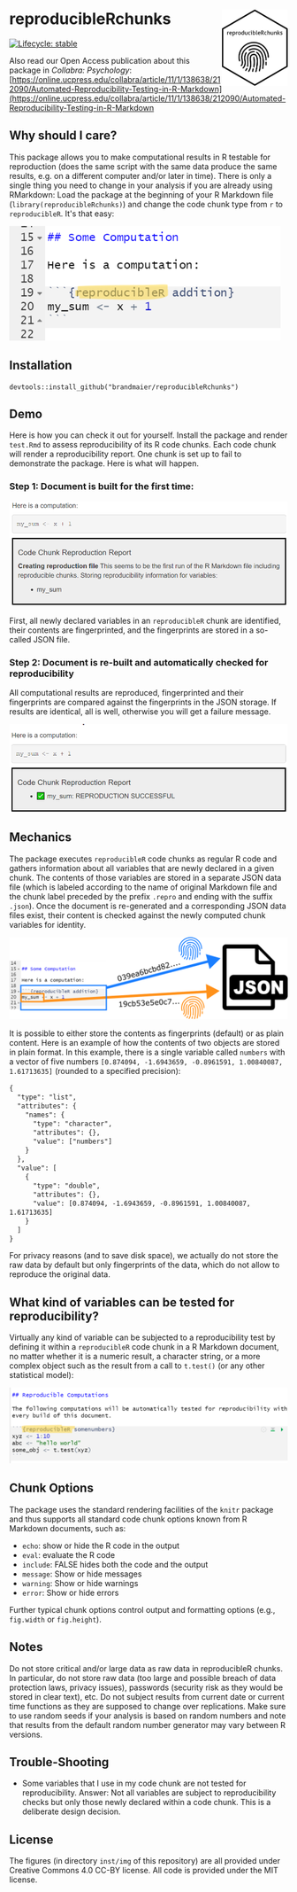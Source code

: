

# reproducibleRchunks <img src="inst/img/sticker.png" align="right" height="138" />

 <!-- badges: start -->
  [![Lifecycle: stable](https://img.shields.io/badge/lifecycle-stable-brightgreen.svg)](https://lifecycle.r-lib.org/articles/stages.html#stable)
  <!-- badges: end -->

Also read our Open Access publication about this package in _Collabra: Psychology_:  [https://online.ucpress.edu/collabra/article/11/1/138638/212090/Automated-Reproducibility-Testing-in-R-Markdown](https://online.ucpress.edu/collabra/article/11/1/138638/212090/Automated-Reproducibility-Testing-in-R-Markdown

## Why should I care?

This package allows you to make computational results in R testable for reproduction (does the same script with the same data produce the same results, e.g. on a different computer and/or later in time). There is only a single thing you need to change in your analysis if you are already using RMarkdown: Load the package at the beginning of your R Markdown file (`library(reproducibleRchunks)`) and change the code chunk type from `r` to `reproducibleR`. It's that easy:

![](inst/img/rstudio-screenshot-marker2.png)

## Installation

```
devtools::install_github("brandmaier/reproducibleRchunks")
```

## Demo

Here is how you can check it out for yourself. Install the package and render `test.Rmd` to assess reproducibility of its R code chunks. Each code chunk will render a reproducibility report. One chunk is set up to fail to demonstrate the package. Here is what will happen.

### Step 1: Document is built for the first time:

![](inst/img/generation-step1.png)

First, all newly declared variables in an `reproducibleR` chunk are identified, their contents are fingerprinted, and the fingerprints are stored in a so-called JSON file.

### Step 2: Document is re-built and automatically checked for reproducibility

All computational results are reproduced, fingerprinted and their fingerprints are compared against the fingerprints in the JSON storage. If results are identical, all is well, otherwise you will get a failure message.

![](inst/img/generation-step2.png)

## Mechanics

The package executes `reproducibleR` code chunks as regular R code and gathers information about all variables that are newly declared in a given chunk. The contents of those variables are stored in a separate JSON data file (which is labeled according to the name of original Markdown file and the chunk label preceded by the prefix `.repro` and ending with the suffix `.json`). Once the document is re-generated and a corresponding JSON data files exist, their content is checked against the newly computed chunk variables for identity.

![](inst/img/schema-json-fingerprints.png)

It is possible to either store the contents as fingerprints (default) or as plain content. Here is an example of how the contents of two objects are stored in plain format.
In this example, there is a single variable called `numbers` with a vector of five numbers `[0.874094, -1.6943659, -0.8961591, 1.00840087, 1.61713635]` (rounded to a specified precision):

```{json}
{
  "type": "list",
  "attributes": {
    "names": {
      "type": "character",
      "attributes": {},
      "value": ["numbers"]
    }
  },
  "value": [
    {
      "type": "double",
      "attributes": {},
      "value": [0.874094, -1.6943659, -0.8961591, 1.00840087, 1.61713635]
    }
  ]
}
```

For privacy reasons (and to save disk space), we actually do not store the raw data by default but only fingerprints of the data, which do not allow to reproduce the original data.

## What kind of variables can be tested for reproducibility?

Virtually any kind of variable can be subjected to a reproducibility test by defining it within a `reproducibleR` code chunk in a R Markdown document, no matter whether it is a numeric result, a character string, or a more complex object such as the result from a call to `t.test()` (or any other statistical model):

![](inst/img/rstudio-screenshot-marker.png)

## Chunk Options

The package uses the standard rendering facilities of the `knitr` package and thus
supports all standard code chunk options known from R Markdown documents, such as:
- `echo`: show or hide the R code in the output
- `eval`: evaluate the R code
- `include`: FALSE hides both the code and the output
- `message`: Show or hide messages
- `warning`: Show or hide warnings
- `error`: Show or hide errors

Further typical chunk options control output and formatting options (e.g., `fig.width` or `fig.height`).

## Notes

Do not store critical and/or large data as raw data in reproducibleR chunks. In particular, do not store raw data (too large and possible breach of data protection laws, privacy issues), passwords (security risk as they would be stored in clear text), etc.
Do not subject results from current date or current time functions as they are supposed to change over replications.
Make sure to use random seeds if your analysis is based on random numbers and note that results from the default random number generator may vary between R versions.

## Trouble-Shooting

- Some variables that I use in my code chunk are not tested for reproducibility. Answer: Not all variables are subject to reproducibility checks but only those newly declared within a code chunk. This is a deliberate design decision.


## License

The figures (in directory `inst/img` of this repository) are all provided under Creative Commons 4.0 CC-BY license. All code is provided under the MIT license. 

